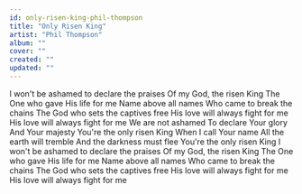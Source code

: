 ```yaml
---
id: only-risen-king-phil-thompson
title: "Only Risen King"
artist: "Phil Thompson"
album: ""
cover: ""
created: ""
updated: ""
---
```


I won't be ashamed to declare the praises
Of my God, the risen King
The One who gave His life for me
Name above all names
Who came to break the chains
The God who sets the captives free
His love will always fight for me
His love will always fight for me
We are not ashamed
To declare Your glory
And Your majesty
You're the only risen King
When I call Your name
All the earth will tremble
And thе darkness must flee
You're the only risеn King
I won't be ashamed to declare the praises
Of my God, the risen King
The One who gave His life for me
Name above all names
Who came to break the chains
The God who sets the captives free
His love will always fight for me
His love will always fight for me